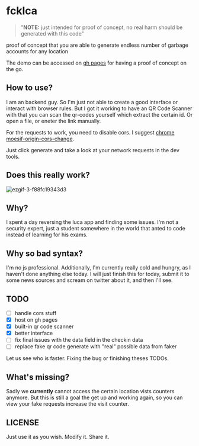 # fcklca

> "**NOTE:** just intended for proof of concept, no real harm should be generated with this code"

proof of concept that you are able to generate endless number of garbage accounts for any location

The demo can be accessed on [gh pages](https://windyz0re.github.io/fcklca/) for having a proof of concept on the go.

## How to use?

I am an backend guy. So I'm just not able to create a good interface or interact with browser rules.
But I got it working to have an QR Code Scanner with that you can scan the qr-codes yourself which extract the certain id. Or open a file, or eneter the link manually.

For the requests to work, you need to disable cors. I suggest [chrome moesif-origin-cors-change](https://chrome.google.com/webstore/detail/moesif-origin-cors-change/digfbfaphojjndkpccljibejjbppifbc).

Just click generate and take a look at your network requests in the dev tools.

## Does this really work?

![ezgif-3-f88fc19343d3](https://user-images.githubusercontent.com/82541913/114861089-17f9f800-9ded-11eb-82ce-7845d64a1c91.gif)

## Why?

I spent a day reversing the luca app and finding some issues. I'm not a security expert, just a student somewhere in the
world that anted to code instead of learning for his exams.

## Why so bad syntax?

I'm no js professional. Additionally, I'm currently really cold and hungry, as I haven't done anything else today. I will just
finish this for today, submit it to some news sources and scream on twitter about it, and then I'll see.

## TODO

- [ ] handle cors stuff
- [x] host on gh pages
- [x] built-in qr code scanner
- [x] better interface
- [ ] fix final issues with the data field in the checkin data
- [ ] replace fake qr code generate with "real" possible data from faker

Let us see who is faster. Fixing the bug or finishing theses TODOs.

## What's missing?

Sadly we **currently** cannot access the certain location vists counters anymore. But this is still a goal the get up
and working again, so you can view your fake requests increase the visit counter.

## LICENSE

Just use it as you wish. Modify it. Share it.
